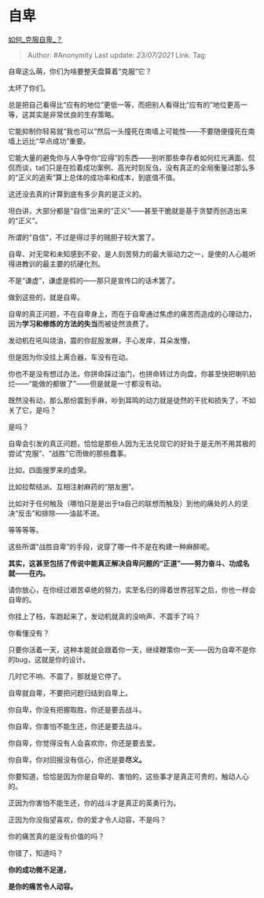 # 自卑
[如何_克服自卑_？](https://www.zhihu.com/question/20694013/answer/1846677969)

> Author: #Anonymity
> Last update: *23/07/2021* 
> Link:
> Tag:   



自卑这么萌，你们为啥要整天盘算着“克服”它？

太坏了你们。

总是把自己看得比“应有的地位”更低一等，而把别人看得比“应有的”地位更高一等，这其实是非常优良的生存策略。

它能抑制你轻易就“我也可以”然后一头撞死在南墙上可能性——不要随便撞死在南墙上远比“早点成功”重要。

它能大量的避免你与人争夺你“应得”的东西——别听那些幸存者如何红光满面、侃侃而谈，ta们只是在捡着成功案例、高光时刻反刍，没有真正的全局衡量过那么多的“正义的追索”算上总体的成功率和成本，到底值不值。

这还没去真的计算到底有多少真的是正义的。

坦白讲，大部分都是“自信”出来的“正义”——甚至干脆就是基于贪婪而创造出来的“正义”。

所谓的“自信”，不过是得过手的贼胆子较大罢了。

自卑、对无常和未知感到不安，是人刻苦努力的最大驱动力之一，是使的人心能听得进教训的最主要的抗硬化剂。

不是“谦虚”，谦虚是假的——那只是宣传口的话术罢了。

做到这些的，就是自卑。

自卑的真正问题，不在自卑身上，而在于自卑通过焦虑的痛苦而造成的心理动力，因为**学习和修炼的方法的失当**而被徒然浪费了。

发动机在吼叫烧油，震的你屁股发麻，手心发痒，耳朵发懵，

但是因为你没挂上离合器，车没有在动。

你也不是没有想过办法，你拼命踩过油门，也拼命转过方向盘，你甚至快把喇叭拍烂——“能做的都做了”——但是就是一寸都没有动。

既然没有动，那么那份震到手麻，吵到耳鸣的动力就是徒然的干扰和损失了，不如关了它，是吗？

是吗？

自卑会引发的真正问题，恰恰是那些人因为无法兑现它的好处于是无所不用其极的尝试“克服”、“战胜”它而做的那些蠢事。

比如，四面搜罗来的虚荣。

比如拉帮结派、互相注射麻药的“朋友圈”。

比如对于任何触及（哪怕只是是出于ta自己的联想而触及）到他的痛处的人的坚决“反击”和排除——油盐不进。

等等等等。

这些所谓“战胜自卑”的手段，说穿了哪一件不是在构建一种麻醉呢。

**其实，这甚至包括了传说中能真正解决自卑问题的“正道”——努力奋斗、功成名就——在内。**

请你放心，在你经过艰苦卓绝的努力，实至名归的得着世界冠军之后，你也一样会自卑的。

你挂上了档，车跑起来了，发动机就真的没响声、不震手了吗？

你看懂没有？

只要你活着一天，这种本能就会跟着你一天，继续鞭策你一天——因为自卑不是你的bug，这就是你的设计。

几时它不响、不震了，那就是它停了。

  


自卑就自卑，不要把问题归结到自卑上。

你自卑，你没有把握取胜，你还是要去战斗。

你自卑，你害怕不能生还，你还是要去战斗。

你自卑，你觉得没有人会喜欢你，你还是要去爱。

你自卑，你对回报没有信心，你还是要**尽义。**

你要知道，恰恰是因为你是自卑的、害怕的，这些事才是真正可贵的，触动人心的。

正因为你害怕不能生还，你的战斗才是真正的英勇行为。

正因为你没指望喜欢，你的爱才令人动容，不是吗？

你的痛苦真的是没有价值的吗？

你错了，知道吗？

  


**你的成功微不足道，**

**是你的痛苦令人动容。**



